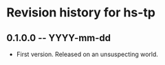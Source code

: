 # Revision history for hs-tp

## 0.1.0.0 -- YYYY-mm-dd

* First version. Released on an unsuspecting world.
